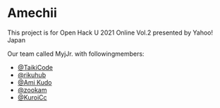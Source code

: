 # Amechii
This project is for Open Hack U 2021 Online Vol.2 presented by Yahoo! Japan

Our team called MyjJr. with followingmembers:

- [@TaikiCode](https://github.com/TaikiCode)
- [@rikuhub](https://github.com/rikuhub)
- [@Ami Kudo](https://github.com/amikudo)
- [@zookam](https://github.com/zookam)
- [@KuroiCc](https://github.com/KuroiCc)
